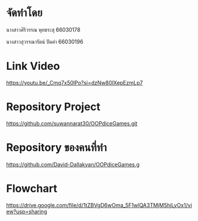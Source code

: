 
# จัดทำโดย
นางสาวศิริวรรณ พุทธระสุ 66030178

นางสาวสุวรรณารัตน์ ปัดคำ 66030196

# Link Video
https://youtu.be/_Cmq7x50lPo?si=dzNw80IXepEzmLp7

# Repository Project
https://github.com/suwannarat30/OOPdiceGames.git
# Repository ของคนที่ทำ
https://github.com/David-Dallakyan/OOPdiceGames.g

# Flowchart
https://drive.google.com/file/d/1tZBVgD6wOma_5F1wlQA3TMjM5hjLyOx1/view?usp=sharing
